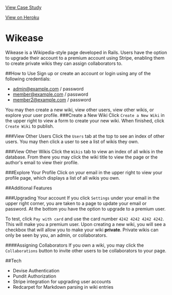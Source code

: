 [View Case Study](https://transplanar.github.io/portfolio//wikease/)

[View on Heroku](https://wikease.herokuapp.com/)

# Wikease
Wikease is a Wikipedia-style page developed in Rails. Users have the option to upgrade their account to a premium account using Stripe, enabling them to create private wikis they can assign collaborators to.

##How to Use
Sign up or create an account or login using any of the following credentials:
*  admin@example.com / password
*  member@example.com / password
*  member2@example.com / password

You may then create a new wiki, view other users, view other wikis, or explore your user profile.
###Create a New Wiki
Click ```Create a New Wiki``` in the upper right to view a form to create your new wiki. When finished, click ```Create Wiki``` to publish.

###View Other Users
Click the ```Users``` tab at the top to see an index of other users. You may then click a user to see a list of wikis they own.

###View Other Wikis
Click the ```Wikis``` tab to view an index of all wikis in the database. From there you may click the wiki title to view the page or the author's email to view their profile.

###Explore Your Profile
Click on your email in the upper right to view your profile page, which displays a list of all wikis you own.

##Additional Features

###Upgrading Your account
If you click ```Settings``` under your email in the upper right corner, you are taken to a page to update your email or password. At the bottom you have the option to upgrade to a premium user. 

To test, click ```Pay with card``` and use the card number ```4242 4242 4242 4242```. This will make you a premium user. Upon creating a new wiki, you will see a checkbox that will allow you to make your wiki **private**. Private wikis can only be seen by you, an admin, or collaborators.

####Assigning Collaborators
If you own a wiki, you may click the ```Collaborations``` button to invite other users to be collaborators to your page.

##Tech
* Devise Authentication
* Pundit Authorization
* Stripe integration for upgrading user accounts
* Redcarpet for Markdown parsing in wiki entries
